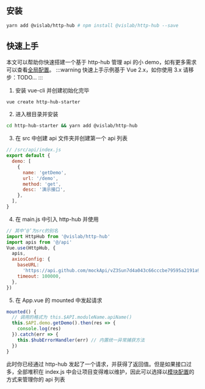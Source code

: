 ## 安装

```sh
yarn add @vislab/http-hub # npm install @vislab/http-hub --save
```

## 快速上手

本文可以帮助你快速搭建一个基于 http-hub 管理 api 的小 demo，如有更多需求可以查看[全局配置](/guide/global-config/)。
:::warning
快速上手示例基于 Vue 2.x，如你使用 3.x 请移步：TODO...
:::

1. 安装 vue-cli 并创建初始化完毕

```sh
vue create http-hub-starter
```

2. 进入根目录并安装

```sh
cd http-hub-starter && yarn add @vislab/http-hub
```

3. 在 src 中创建 api 文件夹并创建第一个 api 列表

```javascript
// /src/api/index.js
export default {
  demo: [
    {
      name: 'getDemo',
      url: '/demo',
      method: 'get',
      desc: '演示接口',
    },
  ],
}
```

4. 在 main.js 中引入 http-hub 并使用

```javascript
// 其中‘@’为src的别名
import HttpHub from '@vislab/http-hub'
import apis from '@/api'
Vue.use(HttpHub, {
  apis,
  axiosConfig: {
    baseURL:
      'https://api.github.com/mockApi/vZ3Sun7d4a043c66cccbe79595a2191a9db1f38dac56a9e',
    timeout: 100000,
  },
})
```

5. 在 App.vue 的 mounted 中发起请求

```javascript
mounted() {
  // 调用的格式为 this.$API.moduleName.apiName()
  this.$API.demo.getDemo().then(res => {
    console.log(res)
  }).catch(err => {
    this.$hubErrorHandler(err) // 内置统一异常捕获方法
  })
}
```

此时你已经通过 http-hub 发起了一个请求，并获得了返回值。但是如果接口过多，全部堆积在 index.js 中会让项目变得难以维护，因此可以选择以[模块配置](/guide/module/)的方式来管理你的 api 列表
